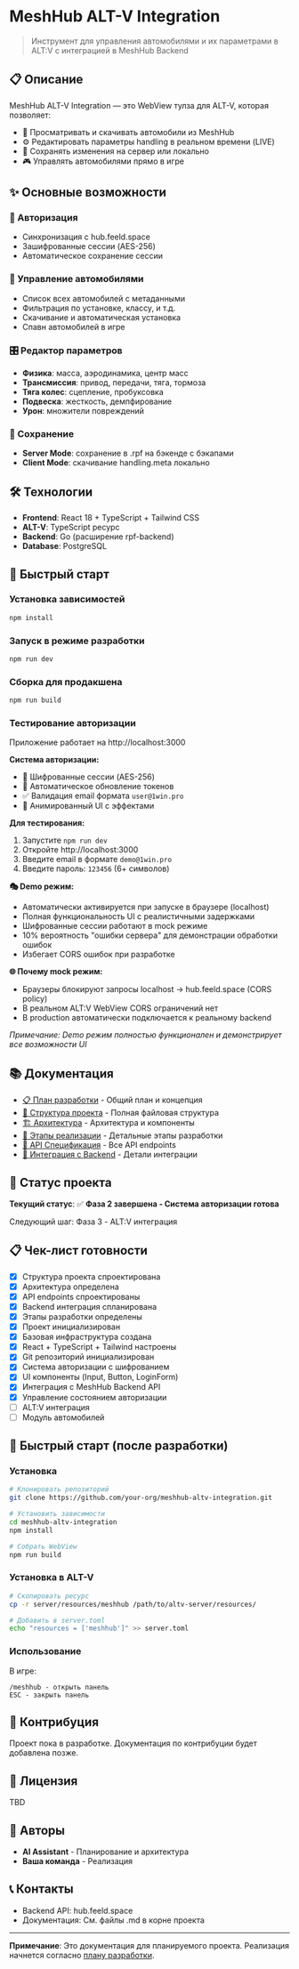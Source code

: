 # MeshHub ALT-V Integration

> Инструмент для управления автомобилями и их параметрами в ALT:V с интеграцией в MeshHub Backend

## 📋 Описание

MeshHub ALT-V Integration — это WebView тулза для ALT-V, которая позволяет:

- 🚗 Просматривать и скачивать автомобили из MeshHub
- ⚙️ Редактировать параметры handling в реальном времени (LIVE)
- 💾 Сохранять изменения на сервер или локально
- 🎮 Управлять автомобилями прямо в игре

## ✨ Основные возможности

### 🔐 Авторизация
- Синхронизация с hub.feeld.space
- Зашифрованные сессии (AES-256)
- Автоматическое сохранение сессии

### 🚙 Управление автомобилями
- Список всех автомобилей с метаданными
- Фильтрация по установке, классу, и т.д.
- Скачивание и автоматическая установка
- Спавн автомобилей в игре

### 🎛️ Редактор параметров
- **Физика**: масса, аэродинамика, центр масс
- **Трансмиссия**: привод, передачи, тяга, тормоза
- **Тяга колес**: сцепление, пробуксовка
- **Подвеска**: жесткость, демпфирование
- **Урон**: множители повреждений

### 💾 Сохранение
- **Server Mode**: сохранение в .rpf на бэкенде с бэкапами
- **Client Mode**: скачивание handling.meta локально

## 🛠️ Технологии

- **Frontend**: React 18 + TypeScript + Tailwind CSS
- **ALT-V**: TypeScript ресурс
- **Backend**: Go (расширение rpf-backend)
- **Database**: PostgreSQL

## 🚀 Быстрый старт

### Установка зависимостей
```bash
npm install
```

### Запуск в режиме разработки
```bash
npm run dev
```

### Сборка для продакшена
```bash
npm run build
```

### Тестирование авторизации

Приложение работает на http://localhost:3000

**Система авторизации:**
- 🔐 Шифрованные сессии (AES-256)
- 🔄 Автоматическое обновление токенов
- ✅ Валидация email формата `user@1win.pro`
- 🎨 Анимированный UI с эффектами

**Для тестирования:**
1. Запустите `npm run dev`
2. Откройте http://localhost:3000
3. Введите email в формате `demo@1win.pro`
4. Введите пароль: `123456` (6+ символов)

**🎭 Demo режим:**
- Автоматически активируется при запуске в браузере (localhost)
- Полная функциональность UI с реалистичными задержками
- Шифрованные сессии работают в mock режиме
- 10% вероятность "ошибки сервера" для демонстрации обработки ошибок
- Избегает CORS ошибок при разработке

**🌐 Почему mock режим:**
- Браузеры блокируют запросы localhost → hub.feeld.space (CORS policy)
- В реальном ALT:V WebView CORS ограничений нет
- В production автоматически подключается к реальному backend

*Примечание: Demo режим полностью функционален и демонстрирует все возможности UI*

## 📚 Документация

- [📋 План разработки](./DEVELOPMENT_PLAN.md) - Общий план и концепция
- [📁 Структура проекта](./PROJECT_STRUCTURE.md) - Полная файловая структура
- [🏗️ Архитектура](./ARCHITECTURE.md) - Архитектура и компоненты
- [🚀 Этапы реализации](./IMPLEMENTATION_PHASES.md) - Детальные этапы разработки
- [📡 API Спецификация](./API_SPECIFICATION.md) - Все API endpoints
- [🔌 Интеграция с Backend](./BACKEND_INTEGRATION.md) - Детали интеграции

## 🎯 Статус проекта

**Текущий статус**: ✅ **Фаза 2 завершена - Система авторизации готова**

Следующий шаг: Фаза 3 - ALT:V интеграция

## 📋 Чек-лист готовности

- [x] Структура проекта спроектирована
- [x] Архитектура определена
- [x] API endpoints спроектированы
- [x] Backend интеграция спланирована
- [x] Этапы разработки определены
- [x] Проект инициализирован
- [x] Базовая инфраструктура создана
- [x] React + TypeScript + Tailwind настроены
- [x] Git репозиторий инициализирован
- [x] Система авторизации с шифрованием
- [x] UI компоненты (Input, Button, LoginForm)
- [x] Интеграция с MeshHub Backend API
- [x] Управление состоянием авторизации
- [ ] ALT:V интеграция
- [ ] Модуль автомобилей

## 🚀 Быстрый старт (после разработки)

### Установка

```bash
# Клонировать репозиторий
git clone https://github.com/your-org/meshhub-altv-integration.git

# Установить зависимости
cd meshhub-altv-integration
npm install

# Собрать WebView
npm run build
```

### Установка в ALT-V

```bash
# Скопировать ресурс
cp -r server/resources/meshhub /path/to/altv-server/resources/

# Добавить в server.toml
echo "resources = ['meshhub']" >> server.toml
```

### Использование

В игре:
```
/meshhub - открыть панель
ESC - закрыть панель
```

## 🤝 Контрибуция

Проект пока в разработке. Документация по контрибуции будет добавлена позже.

## 📄 Лицензия

TBD

## 👥 Авторы

- **AI Assistant** - Планирование и архитектура
- **Ваша команда** - Реализация

## 📞 Контакты

- Backend API: hub.feeld.space
- Документация: См. файлы .md в корне проекта

---

**Примечание**: Это документация для планируемого проекта. Реализация начнется согласно [плану разработки](./IMPLEMENTATION_PHASES.md).

